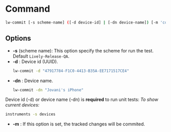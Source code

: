# Command

```bash
lw-commit [-s scheme-name] ([-d device-id] | [-dn device-name]) [-m 'commit message']
```

## Options

- **-s** (scheme name): This option specify the scheme for run the test. Default `Lively-Release-QA`.
- **-d** : Device id (UUID).
    ```bash
    lw-commit -d "47917784-F1C0-4413-B35A-EE7171517CE4"
    ```
- **-dn** : Device name.
    ```bash
    lw-commit -dn "Jovani's iPhone"
    ```
Device id (-d) or device name (-dn) is **required** to run unit tests:
*To show current devices:*
```bash
instruments -s devices
```
- **-m** : If this option is set, the tracked changes will be commited.
